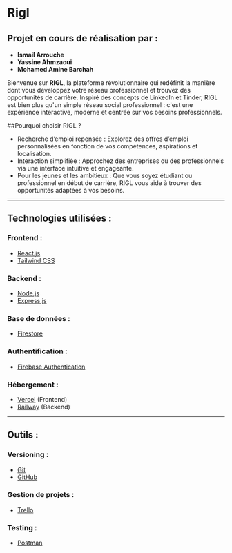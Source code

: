 # Rigl

## Projet en cours de réalisation par :
- **Ismail Arrouche**  
- **Yassine Ahmzaoui**  
- **Mohamed Amine Barchah**  

Bienvenue sur **RIGL**, la plateforme révolutionnaire qui redéfinit la manière dont vous développez votre réseau professionnel et trouvez des opportunités de carrière. Inspiré des concepts de LinkedIn et Tinder, RIGL est bien plus qu'un simple réseau social professionnel : c'est une expérience interactive, moderne et centrée sur vos besoins professionnels.

##Pourquoi choisir RIGL ?

- Recherche d’emploi repensée : Explorez des offres d’emploi personnalisées en fonction de vos compétences, aspirations et localisation.
- Interaction simplifiée : Approchez des entreprises ou des professionnels via une interface intuitive et engageante.
- Pour les jeunes et les ambitieux : Que vous soyez étudiant ou professionnel en début de carrière, RIGL vous aide à trouver des opportunités adaptées à vos besoins.

---

## Technologies utilisées :  

### **Frontend :**  
- [React.js](https://reactjs.org/)  
- [Tailwind CSS](https://tailwindcss.com/)  

### **Backend :**  
- [Node.js](https://nodejs.org/)  
- [Express.js](https://expressjs.com/)  

### **Base de données :**  
- [Firestore](https://firebase.google.com/products/firestore)  

### **Authentification :**  
- [Firebase Authentication](https://firebase.google.com/products/auth)  

### **Hébergement :**  
- [Vercel](https://vercel.com/) (Frontend)  
- [Railway](https://railway.app/) (Backend)  

---

## Outils :  

### **Versioning :**  
- [Git](https://git-scm.com/)  
- [GitHub](https://github.com/)  

### **Gestion de projets :**  
- [Trello](https://trello.com/)  

### **Testing :**  
- [Postman](https://www.postman.com/)  
